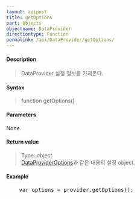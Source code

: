 ```yaml
---
layout: apipost
title: getOptions
part: Objects
objectname: DataProvider
directiontype: Function
permalink: /api/DataProvider/getOptions/
---
```



#### Description

> DataProvider 설정 정보를 가져온다.

#### Syntax

> function getOptions()  

#### Parameters

None.

#### Return value

> Type: object  
> [DataProviderOptions](/api/types/DataProviderOptions)과 같은 내용의 설정 object.  

#### Example

<pre class="prettyprint">
    var options = provider.getOptions();
</pre>

